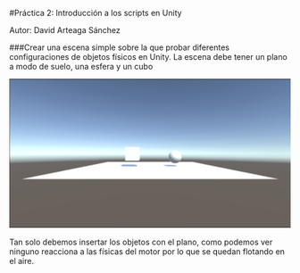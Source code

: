 #Práctica 2: Introducción a los scripts en Unity

Autor: David Arteaga Sánchez

###Crear una escena simple sobre la que probar diferentes configuraciones de objetos físicos en Unity. La escena debe tener un plano a modo de suelo, una esfera y un cubo

![Error](/images/NoPhysics.png)

Tan solo debemos insertar los objetos con el plano, como podemos ver ninguno reacciona a las físicas del motor por lo que se quedan flotando en el aire.
